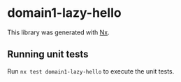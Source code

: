 # domain1-lazy-hello

This library was generated with [Nx](https://nx.dev).

## Running unit tests

Run `nx test domain1-lazy-hello` to execute the unit tests.
